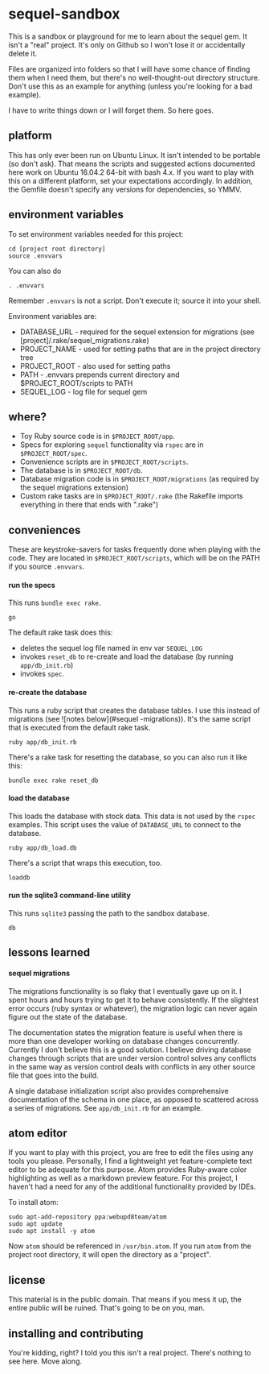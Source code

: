 # sequel-sandbox

This is a sandbox or playground for me to learn about the sequel gem. It isn't a "real" project. It's only on Github so I won't lose it or accidentally delete it.

Files are organized into folders so that I will have some chance of finding them when I need them, but there's no well-thought-out directory structure. Don't use this as an example for anything (unless you're looking for a bad example).

I have to write things down or I will forget them. So here goes.

## platform

This has only ever been run on Ubuntu Linux. It isn't intended to be portable (so don't ask). That means the scripts and suggested actions documented here work on Ubuntu 16.04.2 64-bit with bash 4.x. If you want to play with this on a different platform, set your expectations accordingly. In addition, the Gemfile doesn't specify any versions for dependencies, so YMMV.

## environment variables

To set environment variables needed for this project:

```shell
cd [project root directory]
source .envvars
```

You can also do

```shell
. .envvars
```

Remember ```.envvars``` is not a script. Don't execute it; source it into your shell.

Environment variables are:

* DATABASE_URL - required for the sequel extension for migrations (see [project]/.rake/sequel_migrations.rake)
* PROJECT_NAME - used for setting paths that are in the project directory tree
* PROJECT_ROOT - also used for setting paths
* PATH - .envvars prepends current directory and $PROJECT_ROOT/scripts to PATH
* SEQUEL_LOG - log file for sequel gem


## where?

* Toy Ruby source code is in ```$PROJECT_ROOT/app```.
* Specs for exploring ```sequel``` functionality via ```rspec``` are in ```$PROJECT_ROOT/spec```.
* Convenience scripts are in ```$PROJECT_ROOT/scripts```.
* The database is in ```$PROJECT_ROOT/db```.
* Database migration code is in ```$PROJECT_ROOT/migrations``` (as required by the sequel migrations extension)
* Custom rake tasks are in ```$PROJECT_ROOT/.rake``` (the Rakefile imports everything in there that ends with ".rake")


## conveniences

These are keystroke-savers for tasks frequently done when playing with the code. They are located in ```$PROJECT_ROOT/scripts```, which will be on the PATH if you source ```.envvars```.

#### run the specs

This runs ```bundle exec rake```.

```shell
go
```

The default rake task does this:

* deletes the sequel log file named in env var ```SEQUEL_LOG```
* invokes ```reset_db``` to re-create and load the database (by running ```app/db_init.rb```)
* invokes ```spec```.

#### re-create the database

This runs a ruby script that creates the database tables. I use this instead of migrations (see ![notes below](#sequel -migrations)). It's the same script that is executed from the default rake task.

```
ruby app/db_init.rb
```

There's a rake task for resetting the database, so you can also run it like this:

```shell
bundle exec rake reset_db
```

#### load the database

This loads the database with stock data. This data is not used by the ```rspec``` examples. This script uses the value of ```DATABASE_URL``` to connect to the database.

```shell
ruby app/db_load.db
```

There's a script that wraps this execution, too.

```shell
loaddb
```

#### run the sqlite3 command-line utility

This runs ```sqlite3``` passing the path to the sandbox database.

```shell
db
```

## lessons learned

#### sequel migrations

The migrations functionality is so flaky that I eventually gave up on it. I spent hours and hours trying to get it to behave consistently. If the slightest error occurs (ruby syntax or whatever), the migration logic can never again figure out the state of the database.

The documentation states the migration feature is useful when there is more than one developer working on database changes concurrently. Currently I don't believe this is a good solution. I believe driving database changes through scripts that are under version control solves any conflicts in the same way as version control deals with conflicts in any other source file that goes into the build.

A single database initialization script also provides comprehensive documentation of the schema in one place, as opposed to scattered across a series of migrations. See ```app/db_init.rb``` for an example.

## atom editor

If you want to play with this project, you are free to edit the files using any tools you please. Personally, I find a lightweight yet feature-complete text editor to be adequate for this purpose. Atom provides Ruby-aware color highlighting as well as a markdown preview feature. For this project, I haven't had a need for any of the additional functionality provided by IDEs.

To install atom:

```shell
sudo apt-add-repository ppa:webupd8team/atom
sudo apt update
sudo apt install -y atom
```

Now ```atom``` should be referenced in ```/usr/bin.atom```. If you run ```atom``` from the project root directory, it will open the directory as a "project".

## license

This material is in the public domain. That means if you mess it up, the entire public will be ruined. That's going to be on you, man.

## installing and contributing

You're kidding, right? I told you this isn't a real project. There's nothing to see here. Move along.
